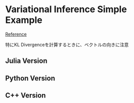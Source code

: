 # Variational Inference Simple Example
[Reference](http://machine-learning.hatenablog.com/entry/2016/01/31/172500)

特にKL Divergenceを計算するときに、ベクトルの向きに注意

## Julia Version

## Python Version

## C++ Version
